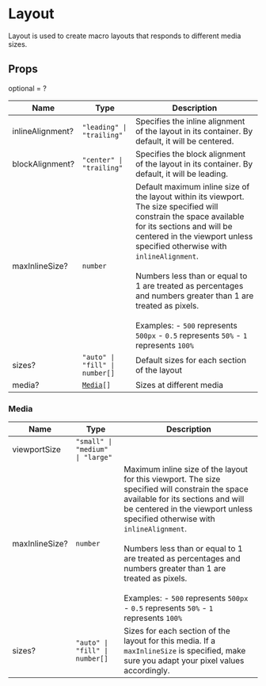 # Layout

Layout is used to create macro layouts that responds to different media sizes.

## Props
optional = ?

| Name | Type | Description |
| --- | --- | --- |
| inlineAlignment? | <code>"leading" &#124; "trailing"</code> | Specifies the inline alignment of the layout in its container. By default, it will be centered.  |
| blockAlignment? | <code>"center" &#124; "trailing"</code> | Specifies the block alignment of the layout in its container. By default, it will be leading.  |
| maxInlineSize? | <code>number</code> | Default maximum inline size of the layout within its viewport. The size specified will constrain the space available for its sections and will be centered in the viewport unless specified otherwise with `inlineAlignment`.<br /><br />Numbers less than or equal to 1 are treated as percentages and numbers greater than 1 are treated as pixels.<br /><br />Examples: - `500` represents `500px` - `0.5` represents `50%` - `1` represents `100%`  |
| sizes? | <code>"auto" &#124; "fill" &#124; number[]</code> | Default sizes for each section of the layout  |
| media? | <code><a href="#media">Media</a>[]</code> | Sizes at different media  |<a name="Media"></a>

### Media

| Name | Type | Description |
| --- | --- | --- |
| viewportSize | <code>"small" &#124; "medium" &#124; "large"</code> |  |
| maxInlineSize? | <code>number</code> | Maximum inline size of the layout for this viewport. The size specified will constrain the space available for its sections and will be centered in the viewport unless specified otherwise with `inlineAlignment`.<br /><br />Numbers less than or equal to 1 are treated as percentages and numbers greater than 1 are treated as pixels.<br /><br />Examples: - `500` represents `500px` - `0.5` represents `50%` - `1` represents `100%`  |
| sizes? | <code>"auto" &#124; "fill" &#124; number[]</code> | Sizes for each section of the layout for this media. If a `maxInlineSize` is specified, make sure you adapt your pixel values accordingly.  |